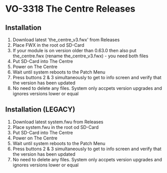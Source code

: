 # VO-3318 The Centre Releases

## Installation

1. Download latest 'the_centre_v3.fwx' from Releases
2. Place FWX in the root od SD-Card
3. If your module is on version older than 0.63.0 then also put the_centre.fwx (rename the_centre_v3.fwx) - you need both files
4. Put SD-Card into The Centre
5. Power on The Centre
6. Wait until system reboots to the Patch Menu
7. Press buttons 2 & 3 simultaneously to get to info screen and verify that the version has been updated
8. No need to delete any files. System only accpets version upgrades and ignores versions lower or equal

## Installation (LEGACY)

1. Download latest system.fwu from Releases
2. Place system.fwu in the root od SD-Card
3. Put SD-Card into The Centre
4. Power on The Centre
5. Wait until system reboots to the Patch Menu
6. Press buttons 2 & 3 simultaneously to get to info screen and verify that the version has been updated
7. No need to delete any files. System only accpets version upgrades and ignores versions lower or equal
